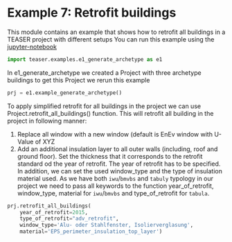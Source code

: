 
# Example 7: Retrofit buildings
This module contains an example that shows how to retrofit all buildings
in a TEASER project with different setups
You can run this example using the [jupyter-notebook](https://mybinder.org/v2/gh/RWTH-EBC/TEASER/master?labpath=docs%2Fjupyter_notebooks)

```python
import teaser.examples.e1_generate_archetype as e1
```

In e1_generate_archetype we created a Project with three archetype
buildings to get this Project we rerun this example

```python
prj = e1.example_generate_archetype()
```

To apply simplified retrofit for all buildings in the project we can
use Project.retrofit_all_buildings() function. This will retrofit all
building in the project in following manner:
1. Replace all window with a new window (default is EnEv window with
U-Value of XYZ
2. Add an additional insulation layer to all outer walls (including,
roof and ground floor). Set the thickness that it corresponds to the
retrofit standard od the year of retrofit.
The year of retrofit has to be specified. In addition, we can set
the used window_type and the type of insulation material used.
As we have both `iwu`/`bmvbs` and `tabuly` typology in our project we need
to pass all keywords to the function year_of_retrofit, window_type,
material for `iwu`/`bmvbs` and type_of_retrofit for `tabula`.

```python
prj.retrofit_all_buildings(
    year_of_retrofit=2015,
    type_of_retrofit="adv_retrofit",
    window_type='Alu- oder Stahlfenster, Isolierverglasung',
    material='EPS_perimeter_insulation_top_layer')
```
